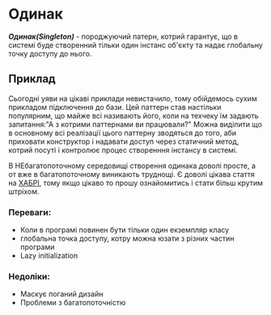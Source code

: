  # Одинак
 
 ***_Одинак(Singleton)_*** - породжуючий патерн, котрий гарантує, що в системі буде створенний тільки один інстанс об'єкту
 та надає глобальну точку доступу до нього.
 
 ## Приклад
 Сьогодні уяви на цікаві приклади невистачило, тому обійдемось сухим прикладом підключення до бази.
 Цей паттерн став настільки популярним, що майже всі називають його, коли на техчеку їм задають запитання:"А з котрими паттернами ви працювали?"
 Можна виділити що в основному всі реалізації цього паттерну зводяться до того, аби приховати конструктор і надавати доступ через статичний метод,
 котрий посуті і контролює процес створенння інстансу в системі.
 
 В НЕбагатопоточному середовищі створення одинака доволі просте, а от вже в багатопоточному виникають труднощі. 
 Є доволі цікава стаття на [ХАБРІ](https://habr.com/post/27108/), тому якщо цікаво то прошу ознайомитись і стати більш крутим штріхом.
 
 
### Переваги:
 - Коли в програмі повинен бути тільки один екземпляр класу
 - глобальна точка доступу, котру можна юзати з різних частин програми
 - Lazy initialization
 
 
### Недоліки:
 - Маскує поганий дизайн
 - Проблеми з багатопоточністю

